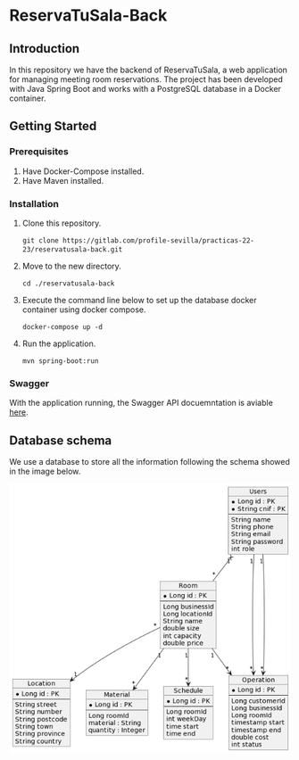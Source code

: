 # ReservaTuSala-Back

## Introduction
In this repository we have the backend of ReservaTuSala, a web application for managing meeting room reservations. The project has been developed with Java Spring Boot and works with a PostgreSQL database in a Docker container.


## Getting Started

### Prerequisites
1. Have Docker-Compose installed.
2. Have Maven installed.

### Installation
1. Clone this repository.
   ```shell
   git clone https://gitlab.com/profile-sevilla/practicas-22-23/reservatusala-back.git
   ```
2. Move to the new directory.
   ```shell
   cd ./reservatusala-back
   ```
3. Execute the command line below to set up the database docker container using docker compose.
   ```shell
   docker-compose up -d
   ```
4. Run the application.
   ```shell
   mvn spring-boot:run
   ```

### Swagger
With the application running, the Swagger API docuemntation is aviable [here](https://localhost:8081/swagger-ui/index.html).
   
## Database schema
We use a database to store all the information following the schema showed in the image below.

![Database schema](DB-schema.png)


